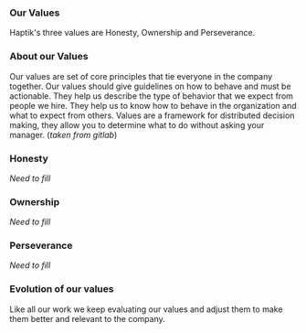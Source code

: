 ### Our Values

Haptik's three values are Honesty, Ownership and Perseverance.

### About our Values

Our values are set of core principles that tie everyone in the company together. Our values should give guidelines on how to behave and must be actionable. They help us describe the type of behavior that we expect from people we hire. They help us to know how to behave in the organization and what to expect from others. Values are a framework for distributed decision making, they allow you to determine what to do without asking your manager. (*taken from gitlab*)

### Honesty

*Need to fill*

### Ownership

*Need to fill*

### Perseverance

*Need to fill*

### Evolution of our values

Like all our work we keep evaluating our values and adjust them to make them better and relevant to the company. 

